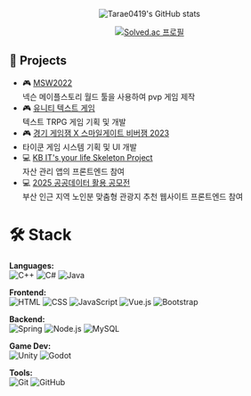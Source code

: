 <div align="center">
  
![Tarae0419's GitHub stats](https://github-readme-stats.vercel.app/api?username=Tarae0419&show_icons=true&theme=radical)

[![Solved.ac
프로필](http://mazassumnida.wtf/api/v2/generate_badge?boj=tarae22)](https://solved.ac/tarae22)
</div>

## 🚀 Projects
- 🎮 [MSW2022](https://maplestoryworlds.nexon.com/ko/play/05025fe575804c14a173169153a48808/)  
  넥슨 메이플스토리 월드 툴을 사용하여 pvp 게임 제작
- 🎮 [유니티 텍스트 게임](https://github.com/Tarae0419/TextGame)  
  텍스트 TRPG 게임 기획 및 개발
- 🎮 [경기 게임잼 X 스마일게이트 비버잼 2023](https://github.com/rlatkddn212/NewClear)
- 타이쿤 게임 시스템 기획 및 UI 개발 
- 💻 [KB IT's your life Skeleton Project](https://github.com/dlgkrwns213/moneyLover)  
  자산 관리 앱의 프론트엔드 참여
- 💻 [2025 공공데이터 활용 공모전](https://github.com/senior-way/Senior-Way-FE)  
  부산 인근 지역 노인분 맞춤형 관광지 추천 웹사이트 프론트엔드 참여

# 🛠 Stack  
**Languages:**  
![C++](https://img.shields.io/badge/C++-00599C?style=flat&logo=c%2b%2b&logoColor=white)  ![C#](https://img.shields.io/badge/C%23-239120?style=flat&logo=c-sharp&logoColor=white)  ![Java](https://img.shields.io/badge/Java-007396?style=flat&logo=java&logoColor=white)  

**Frontend:**  
![HTML](https://img.shields.io/badge/HTML5-E34F26?style=flat&logo=html5&logoColor=white)  ![CSS](https://img.shields.io/badge/CSS3-1572B6?style=flat&logo=css3&logoColor=white)  ![JavaScript](https://img.shields.io/badge/JavaScript-F7DF1E?style=flat&logo=javascript&logoColor=black)  ![Vue.js](https://img.shields.io/badge/Vue.js-4FC08D?style=flat&logo=vue.js&logoColor=white)  ![Bootstrap](https://img.shields.io/badge/Bootstrap-7952B3?style=flat&logo=bootstrap&logoColor=white)  

**Backend:**  
![Spring](https://img.shields.io/badge/Spring-6DB33F?style=flat&logo=spring&logoColor=white)  ![Node.js](https://img.shields.io/badge/Node.js-339933?style=flat&logo=node.js&logoColor=white)  ![MySQL](https://img.shields.io/badge/MySQL-4479A1?style=flat&logo=mysql&logoColor=white)  

**Game Dev:**  
![Unity](https://img.shields.io/badge/Unity-000000?style=flat&logo=unity&logoColor=white)  ![Godot](https://img.shields.io/badge/Godot-478CBF?style=flat&logo=godot-engine&logoColor=white)  

**Tools:**  
![Git](https://img.shields.io/badge/Git-F05032?style=flat&logo=git&logoColor=white)  ![GitHub](https://img.shields.io/badge/GitHub-181717?style=flat&logo=github&logoColor=white)
